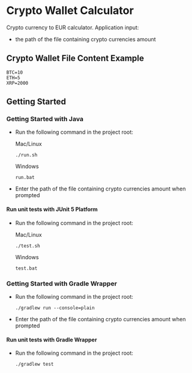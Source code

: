 # Crypto Wallet Calculator
Crypto currency to EUR calculator.
Application input: 
- the path of the file containing crypto currencies amount

## Crypto Wallet File Content Example  

    BTC=10
    ETH=5
    XRP=2000   
    
## Getting Started 

### Getting Started with Java
- Run the following command in the project root:

  Mac/Linux

      ./run.sh

  Windows

      run.bat
      
- Enter the path of the file containing crypto currencies amount when prompted 
   
#### Run unit tests with JUnit 5 Platform
- Run the following command in the project root:

  Mac/Linux

      ./test.sh

  Windows

      test.bat

### Getting Started with Gradle Wrapper
- Run the following command in the project root:

      ./gradlew run --console=plain

- Enter the path of the file containing crypto currencies amount when prompted 
   

#### Run unit tests with Gradle Wrapper
- Run the following command in the project root:

      ./gradlew test  